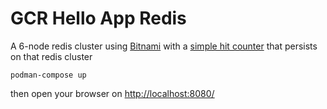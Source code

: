 # GCR Hello App Redis

A 6-node redis cluster using [Bitnami](https://github.com/bitnami/bitnami-docker-redis-cluster)
with a [simple hit counter](https://github.com/GoogleCloudPlatform/kubernetes-engine-samples/tree/main/hello-app-redis) that persists on that redis cluster

```
podman-compose up
```

then open your browser on [http://localhost:8080/](http://localhost:8080/)


